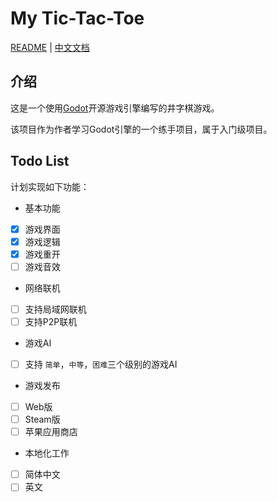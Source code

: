 # My Tic-Tac-Toe

[README](README.md) | [中文文档](README_ZH.md)

## 介绍

这是一个使用[Godot](https://github.com/godotengine/godot)开源游戏引擎编写的井字棋游戏。

该项目作为作者学习Godot引擎的一个练手项目，属于入门级项目。

## Todo List

计划实现如下功能：

- 基本功能

- [X] 游戏界面
- [X] 游戏逻辑
- [X] 游戏重开
- [ ] 游戏音效

- 网络联机

- [ ] 支持局域网联机
- [ ] 支持P2P联机

- 游戏AI

- [ ] 支持 `简单`，`中等`，`困难`三个级别的游戏AI

- 游戏发布

- [ ] Web版
- [ ] Steam版
- [ ] 苹果应用商店

- 本地化工作

- [ ] 简体中文
- [ ] 英文
